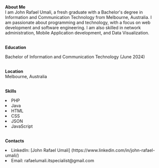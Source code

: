 <b>About Me</b><br>
I am John Rafael Umali, a fresh graduate with a Bachelor's degree in Information and Communication Technology from Melbourne, Australia. I am passionate about programming and technology, with a focus on web development and software engineering. I am also skilled in network administration, Mobile Application development, and Data Visualization.

<b><br>Education</b><br>

Bachelor of Information and Communication Technology (June 2024)

<b><br>Location</b><br>
Melbourne, Australia

<b><br>Skills</b><br>
<li>PHP<br>
<li>Java<br>
<li>HTML<br>
<li>CSS<br>
<li>JSON<br>
<li>JavaScript

<b><br>Contacts</b><br>
<li>LinkedIn: [John Rafael Umali] (https://www.linkedin.com/in/john-rafael-umali/)
<li>Email: rafaelumali.itspecialist@gmail.com


<!---
connorzero47/connorzero47 is a ✨ special ✨ repository because its `README.md` (this file) appears on your GitHub profile.
You can click the Preview link to take a look at your changes.
--->
